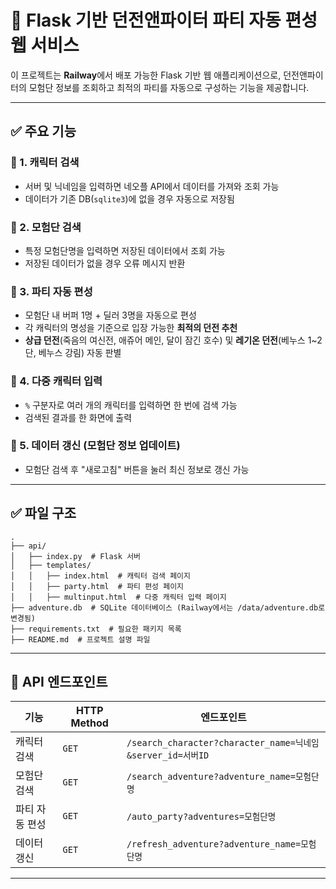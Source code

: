 # 🚀 Flask 기반 던전앤파이터 파티 자동 편성 웹 서비스

이 프로젝트는 **Railway**에서 배포 가능한 Flask 기반 웹 애플리케이션으로, 던전앤파이터의 모험단 정보를 조회하고 최적의 파티를 자동으로 구성하는 기능을 제공합니다.

---

## ✅ 주요 기능

### 🔹 1. 캐릭터 검색

- 서버 및 닉네임을 입력하면 네오플 API에서 데이터를 가져와 조회 가능
- 데이터가 기존 DB(`sqlite3`)에 없을 경우 자동으로 저장됨

### 🔹 2. 모험단 검색

- 특정 모험단명을 입력하면 저장된 데이터에서 조회 가능
- 저장된 데이터가 없을 경우 오류 메시지 반환

### 🔹 3. 파티 자동 편성

- 모험단 내 버퍼 1명 + 딜러 3명을 자동으로 편성
- 각 캐릭터의 명성을 기준으로 입장 가능한 **최적의 던전 추천**
- **상급 던전**(죽음의 여신전, 애쥬어 메인, 달이 잠긴 호수) 및 **레기온 던전**(베누스 1~2단, 베누스 강림) 자동 판별

### 🔹 4. 다중 캐릭터 입력

- `%` 구분자로 여러 개의 캐릭터를 입력하면 한 번에 검색 가능
- 검색된 결과를 한 화면에 출력

### 🔹 5. 데이터 갱신 (모험단 정보 업데이트)

- 모험단 검색 후 "새로고침" 버튼을 눌러 최신 정보로 갱신 가능

---

## ✅ 파일 구조

```
.
├── api/
│   ├── index.py  # Flask 서버
│   ├── templates/
│   │   ├── index.html  # 캐릭터 검색 페이지
│   │   ├── party.html  # 파티 편성 페이지
│   │   ├── multinput.html  # 다중 캐릭터 입력 페이지
├── adventure.db  # SQLite 데이터베이스 (Railway에서는 /data/adventure.db로 변경됨)
├── requirements.txt  # 필요한 패키지 목록
├── README.md  # 프로젝트 설명 파일
```

---

## 🎯 API 엔드포인트

| 기능           | HTTP Method | 엔드포인트                                                 |
| -------------- | ----------- | ---------------------------------------------------------- |
| 캐릭터 검색    | `GET`       | `/search_character?character_name=닉네임&server_id=서버ID` |
| 모험단 검색    | `GET`       | `/search_adventure?adventure_name=모험단명`                |
| 파티 자동 편성 | `GET`       | `/auto_party?adventures=모험단명`                          |
| 데이터 갱신    | `GET`       | `/refresh_adventure?adventure_name=모험단명`               |

---
